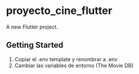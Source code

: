 # proyecto_cine_flutter

A new Flutter project.

## Getting Started

1. Copiar el .env template y renombrar a .env
2. Cambiar las variables de entorno (The Movie DB)
